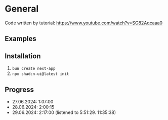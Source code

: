 
# General
Code written by tutorial: https://www.youtube.com/watch?v=SG82Aqcaaa0

## Examples

## Installation
1. `bun create next-app`
2. `npx shadcn-ui@latest init`

## Progress
- 27.06.2024: 1:07:00
- 28.06.2024: 2:00:15
- 29.06.2024: 2:17:00 (listened to 5:51:29. 11:35:38)
